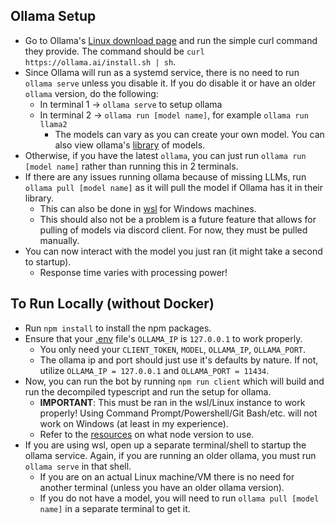 ## Ollama Setup
* Go to Ollama's [Linux download page](https://ollama.ai/download/linux) and run the simple curl command they provide. The command should be `curl https://ollama.ai/install.sh | sh`.
* Since Ollama will run as a systemd service, there is no need to run `ollama serve` unless you disable it. If you do disable it or have an older `ollama` version, do the following:
    * In terminal 1 -> `ollama serve` to setup ollama
    * In terminal 2 -> `ollama run [model name]`, for example `ollama run llama2`
        * The models can vary as you can create your own model. You can also view ollama's [library](https://ollama.ai/library) of models.
* Otherwise, if you have the latest `ollama`, you can just run `ollama run [model name]` rather than running this in 2 terminals.
* If there are any issues running ollama because of missing LLMs, run `ollama pull [model name]` as it will pull the model if Ollama has it in their library.
    * This can also be done in [wsl](https://learn.microsoft.com/en-us/windows/wsl/install) for Windows machines.
    * This should also not be a problem is a future feature that allows for pulling of models via discord client. For now, they must be pulled manually.
* You can now interact with the model you just ran (it might take a second to startup).
    * Response time varies with processing power!

## To Run Locally (without Docker)
* Run `npm install` to install the npm packages.
* Ensure that your [.env](../.env.sample) file's `OLLAMA_IP` is `127.0.0.1` to work properly.
    * You only need your `CLIENT_TOKEN`, `MODEL`, `OLLAMA_IP`, `OLLAMA_PORT`.
    * The ollama ip and port should just use it's defaults by nature. If not, utilize `OLLAMA_IP = 127.0.0.1` and `OLLAMA_PORT = 11434`.
* Now, you can run the bot by running `npm run client` which will build and run the decompiled typescript and run the setup for ollama.
    * **IMPORTANT**: This must be ran in the wsl/Linux instance to work properly! Using Command Prompt/Powershell/Git Bash/etc. will not work on Windows (at least in my experience).
    * Refer to the [resources](../README.md#resources) on what node version to use.
* If you are using wsl, open up a separate terminal/shell to startup the ollama service. Again, if you are running an older ollama, you must run `ollama serve` in that shell.
    * If you are on an actual Linux machine/VM there is no need for another terminal (unless you have an older ollama version).
    * If you do not have a model, you will need to run `ollama pull [model name]` in a separate terminal to get it.